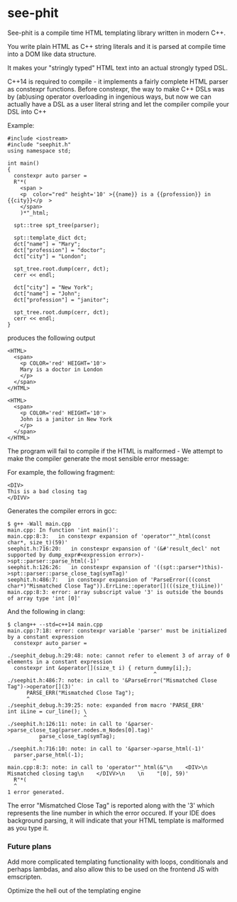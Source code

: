 # see-phit

See-phit is a compile time HTML templating library written in modern C++. 

You write plain HTML as C++ string literals and it is parsed at compile time into a DOM like data structure.

It makes your "stringly typed" HTML text into an actual strongly typed DSL. 

C++14 is required to compile - it implements a fairly complete HTML parser as constexpr functions.
Before constexpr, the way to make C++ DSLs was by (ab)using operator overloading in ingenious ways, but now we can actually have a DSL as a user literal string and let the compiler compile your DSL into C++
 

Example:

    #include <iostream>
    #include "seephit.h"
    using namespace std;

    int main()
    {
      constexpr auto parser =
      R"*(
        <span >
        <p  color="red" height='10' >{{name}} is a {{profession}} in {{city}}</p  >
        </span>
        )*"_html;

      spt::tree spt_tree(parser);
      
      spt::template_dict dct;
      dct["name"] = "Mary";
      dct["profession"] = "doctor";
      dct["city"] = "London";
      
      spt_tree.root.dump(cerr, dct);
      cerr << endl;
      
      dct["city"] = "New York";
      dct["name"] = "John";
      dct["profession"] = "janitor";

      spt_tree.root.dump(cerr, dct);
      cerr << endl;
    } 
    
produces the following output

    <HTML>
      <span>
        <p COLOR='red' HEIGHT='10'>
        Mary is a doctor in London
        </p>
      </span>
    </HTML>

    <HTML>
      <span>
        <p COLOR='red' HEIGHT='10'>
        John is a janitor in New York
        </p>
      </span>
    </HTML>
    
The program will fail to compile if the HTML is malformed - We attempt to make the compiler generate the most sensible error message: 

For example, the following fragment:
    
    <DIV>
    This is a bad closing tag
    </DIVV>

Generates the compiler errors in gcc:

    $ g++ -Wall main.cpp
    main.cpp: In function 'int main()':
    main.cpp:8:3:   in constexpr expansion of 'operator""_html(const char*, size_t)(59)'
    seephit.h:716:20:   in constexpr expansion of '(&#'result_decl' not supported by dump_expr#<expression error>)->spt::parser::parse_html(-1)'
    seephit.h:126:26:   in constexpr expansion of '((spt::parser*)this)->spt::parser::parse_close_tag(symTag)'
    seephit.h:486:7:   in constexpr expansion of 'ParseError(((const char*)"Mismatched Close Tag")).ErrLine::operator[](((size_t)iLine))'
    main.cpp:8:3: error: array subscript value '3' is outside the bounds of array type 'int [0]'

And the following in clang:

    $ clang++ --std=c++14 main.cpp
    main.cpp:7:18: error: constexpr variable 'parser' must be initialized by a constant expression
      constexpr auto parser =
                    ^
    ./seephit_debug.h:29:48: note: cannot refer to element 3 of array of 0 elements in a constant expression
      constexpr int &operator[](size_t i) { return dummy[i];};
                                                  ^
    ./seephit.h:486:7: note: in call to '&ParseError("Mismatched Close Tag")->operator[](3)'
          PARSE_ERR("Mismatched Close Tag");
          ^
    ./seephit_debug.h:39:25: note: expanded from macro 'PARSE_ERR'
    int iLine = cur_line(); \
                            ^
    ./seephit.h:126:11: note: in call to '&parser->parse_close_tag(parser.nodes.m_Nodes[0].tag)'
              parse_close_tag(symTag);
              ^
    ./seephit.h:716:10: note: in call to '&parser->parse_html(-1)'
      parser.parse_html(-1);
            ^
    main.cpp:8:3: note: in call to 'operator""_html(&"\n    <DIV>\n    Mismatched closing tag\n    </DIVV>\n    \n    "[0], 59)'
      R"*(
      ^
    1 error generated.

The error "Mismatched Close Tag" is reported along with the '3' which represents the line number in which the error occured.
If your IDE does background parsing, it will indicate that your HTML template is malformed as you type it.

### Future plans
Add more complicated templating functionality with loops, conditionals and perhaps lambdas, and also allow this to be used on the frontend JS with emscripten.

Optimize the hell out of the templating engine


